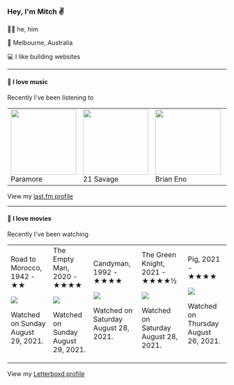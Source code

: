 <article><h3>Hey, I&#x27;m Mitch ✌️</h3><section><p>🙆‍♂️ he, him</p><p>📍 Melbourne, Australia</p><p>💻 I like building websites</p></section><hr/><section><h4>💽 I love music</h4><p>Recently I&#x27;ve been listening to</p><table><tbody><td><img src="https://lastfm.freetls.fastly.net/i/u/174s/b7a4b3000d0c431fbce299986ac51c48.png" height="150px" alt="" role="presentation"/><br/>Paramore</td><td><img src="https://lastfm.freetls.fastly.net/i/u/174s/a1c7f85d3a9b9b219ddc0c16d9d16c4d.png" height="150px" alt="" role="presentation"/><br/>21 Savage</td><td><img src="https://lastfm.freetls.fastly.net/i/u/174s/918055ba2eb81528f93a8924dbab88f8.png" height="150px" alt="" role="presentation"/><br/>Brian Eno</td><td><img src="https://lastfm.freetls.fastly.net/i/u/174s/d41fb47241250278245651feda498bbb.png" height="150px" alt="" role="presentation"/><br/>Max Cooper</td><td><img src="https://lastfm.freetls.fastly.net/i/u/174s/73ff2d6aea6d465ac6b9a697ce4c6168.png" height="150px" alt="" role="presentation"/><br/>Fall Out Boy</td></tbody></table><span>View my <a href="https://www.last.fm/user/mylsb">last.fm profile</a></span></section><hr/><section><h4>📼 I love movies</h4><p>Recently I&#x27;ve been watching</p><table><tbody><td>Road to Morocco, 1942 - ★★<br/><span> <p><img src="https://a.ltrbxd.com/resized/film-poster/3/0/8/6/3/30863-road-to-morocco-0-500-0-750-crop.jpg?k=e0d90086c0"/></p> <p>Watched on Sunday August 29, 2021.</p> </span></td><td>The Empty Man, 2020 - ★★★★<br/><span> <p><img src="https://a.ltrbxd.com/resized/film-poster/4/4/6/2/6/9/446269-the-empty-man-0-500-0-750-crop.jpg?k=c9136971c4"/></p> <p>Watched on Sunday August 29, 2021.</p> </span></td><td>Candyman, 1992 - ★★★★<br/><span> <p><img src="https://a.ltrbxd.com/resized/sm/upload/hs/ok/6b/1z/w5YQqrwzreHfa7RmXCB7rpLLxbe-0-500-0-750-crop.jpg?k=19f871f6ad"/></p> <p>Watched on Saturday August 28, 2021.</p> </span></td><td>The Green Knight, 2021 - ★★★★½<br/><span> <p><img src="https://a.ltrbxd.com/resized/film-poster/4/8/8/3/9/9/488399-the-green-knight-0-500-0-750-crop.jpg?k=4c209af8dd"/></p> <p>Watched on Saturday August 28, 2021.</p> </span></td><td>Pig, 2021 - ★★★★<br/><span> <p><img src="https://a.ltrbxd.com/resized/film-poster/5/6/1/7/6/3/561763-pig-0-500-0-750-crop.jpg?k=2d1cd5e9ef"/></p> <p>Watched on Thursday August 26, 2021.</p> </span></td></tbody></table><span>View my <a href="https://letterboxd.com/myslab/">Letterboxd profile</a></span></section></article>